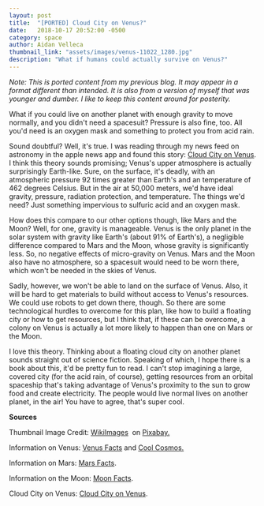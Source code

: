 ```yaml
---
layout: post
title:  "[PORTED] Cloud City on Venus?"
date:   2018-10-17 20:52:00 -0500
category: space
author: Aidan Velleca
thumbnail_link: "assets/images/venus-11022_1280.jpg"
description: "What if humans could actually survive on Venus?"
---
```

*Note: This is ported content from my previous blog. It may appear in a format different than intended. It is also from a version of myself that was younger and dumber. I like to keep this content around for posterity.*

What if you could live on another planet with enough gravity to move normally, and you didn't need a spacesuit? Pressure is also fine, too. All you'd need is an oxygen mask and something to protect you from acid rain. 

Sound doubtful? Well, it's true. I was reading through my news feed on astronomy in the apple news app and found this story: [Cloud City on Venus](https://www.nextbigfuture.com/2018/10/nasas-blimp-and-cloud-city-plan-for-venus-exploration-and-colonization.html). I think this theory sounds promising; Venus's upper atmosphere is actually surprisingly Earth-like. Sure, on the surface, it's deadly, with an atmospheric pressure 92 times greater than Earth's and an temperature of  462 degrees Celsius. But in the air at 50,000 meters, we'd have ideal gravity, pressure, radiation protection, and temperature. The things we'd need? Just something impervious to sulfuric acid and an oxygen mask. 

How does this compare to our other options though, like Mars and the Moon? Well, for one, gravity is manageable. Venus is the only planet in the solar system with gravity like Earth's (about 91% of Earth's), a negligible difference compared to Mars and the Moon, whose gravity is significantly less. So, no negative effects of micro-gravity on Venus. Mars and the Moon also have no atmosphere, so a spacesuit would need to be worn there, which won't be needed in the skies of Venus. 

Sadly, however, we won't be able to land on the surface of Venus. Also, it will be hard to get materials to build without access to Venus's resources. We could use robots to get down there, though. So there are some technological hurdles to overcome for this plan, like how to build a floating city or how to get resources, but I think that, if these can be overcome, a colony on Venus is actually a lot more likely to happen than one on Mars or the Moon. 

I love this theory. Thinking about a floating cloud city on another planet sounds straight out of science fiction. Speaking of which, I hope there is a book about this, it'd be pretty fun to read. I can't stop imagining a large, covered city (for the acid rain, of course), getting resources from an orbital spaceship that's taking advantage of Venus's proximity to the sun to grow food and create electricity. The people would live normal lives on another planet, in the air! You have to agree, that's super cool.   

**Sources** 

Thumbnail Image Credit: [WikiImages](https://pixabay.com/en/users/WikiImages-1897/)  on [Pixabay.](https://pixabay.com/en/venus-surface-hot-heat-planet-11022/) 

Information on Venus: [Venus Facts](https://space-facts.com/venus/) and [Cool Cosmos.](https://coolcosmos.ipac.caltech.edu/ask/48-How-strong-is-the-gravity-on-Venus-) 

Information on Mars: [Mars Facts](https://space-facts.com/mars/). 

Information on the Moon: [Moon Facts](https://space-facts.com/the-moon/). 

Cloud City on Venus: [Cloud City on Venus](https://www.nextbigfuture.com/2018/10/nasas-blimp-and-cloud-city-plan-for-venus-exploration-and-colonization.html).